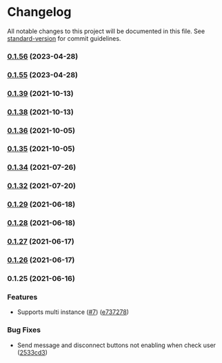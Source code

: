 # Changelog

All notable changes to this project will be documented in this file. See [standard-version](https://github.com/conventional-changelog/standard-version) for commit guidelines.

### [0.1.56](https://github.com/totvs/tds-monitor-frontend/compare/v0.1.55...v0.1.56) (2023-04-28)

### [0.1.55](https://github.com/totvs/tds-monitor-frontend/compare/v0.1.39...v0.1.55) (2023-04-28)

### [0.1.39](https://github.com/totvs/tds-monitor-frontend/compare/v0.1.38...v0.1.39) (2021-10-13)

### [0.1.38](https://github.com/totvs/tds-monitor-frontend/compare/v0.1.36...v0.1.38) (2021-10-13)

### [0.1.36](https://github.com/totvs/tds-monitor-frontend/compare/v0.1.35...v0.1.36) (2021-10-05)

### [0.1.35](https://github.com/totvs/tds-monitor-frontend/compare/v0.1.34...v0.1.35) (2021-10-05)

### [0.1.34](https://github.com/totvs/tds-monitor-frontend/compare/v0.1.32...v0.1.34) (2021-07-26)

### [0.1.32](https://github.com/totvs/tds-monitor-frontend/compare/v0.1.29...v0.1.32) (2021-07-20)

### [0.1.29](https://github.com/totvs/tds-monitor-frontend/compare/v0.1.28...v0.1.29) (2021-06-18)

### [0.1.28](https://github.com/totvs/tds-monitor-frontend/compare/v0.1.27...v0.1.28) (2021-06-18)

### [0.1.27](https://github.com/totvs/tds-monitor-frontend/compare/v0.1.26...v0.1.27) (2021-06-17)

### [0.1.26](https://github.com/totvs/tds-monitor-frontend/compare/v0.1.25...v0.1.26) (2021-06-17)

### 0.1.25 (2021-06-16)


### Features

* Supports multi instance ([#7](https://github.com/totvs/tds-monitor-frontend/issues/7)) ([e737278](https://github.com/totvs/tds-monitor-frontend/commit/e737278495a4504114b72c95b329bd7c6aeb66f7))


### Bug Fixes

* Send message and disconnect buttons not enabling when check user ([2533cd3](https://github.com/totvs/tds-monitor-frontend/commit/2533cd30e4fb3aff0857bb50eee5335fb3f6acbb))
